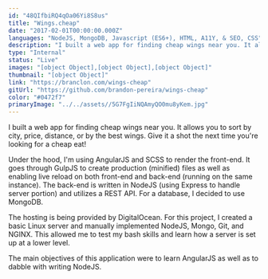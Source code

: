 ```yaml
---
id: "48QIfbiRQ4qOa06Yi8S8us"
title: "Wings.cheap"
date: "2017-02-01T00:00:00.000Z"
languages: "NodeJS, MongoDB, Javascript (ES6+), HTML, A11Y, & SEO, CSS"
description: "I built a web app for finding cheap wings near you. It allows you to sort by city, price, distance, or by the best wings. Give it a shot the next time you're looking for a cheap eat!"
type: "Internal"
status: "Live"
images: "[object Object],[object Object],[object Object]"
thumbnail: "[object Object]"
link: "https://branclon.com/wings-cheap"
gitUrl: "https://github.com/brandon-pereira/wings-cheap"
color: "#0472f7"
primaryImage: "../../assets//5G7FgIiNQAmyQO0mu8yKem.jpg"
---
```

I built a web app for finding cheap wings near you. It allows you to sort by city, price, distance, or by the best wings. Give it a shot the next time you're looking for a cheap eat!

Under the hood, I'm using AngularJS and SCSS to render the front-end. It goes through GulpJS to create production (minified) files as well as enabling live reload on both front-end and back-end (running on the same instance). The back-end is written in NodeJS (using Express to handle server portion) and utilizes a REST API. For a database, I decided to use MongoDB.

The hosting is being provided by DigitalOcean. For this project, I created a basic Linux server and manually implemented NodeJS, Mongo, Git, and NGINX. This allowed me to test my bash skills and learn how a server is set up at a lower level.

The main objectives of this application were to learn AngularJS as well as to dabble with writing NodeJS.
